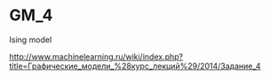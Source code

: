 GM_4
====

Ising model

http://www.machinelearning.ru/wiki/index.php?title=Графические_модели_%28курс_лекций%29/2014/Задание_4
